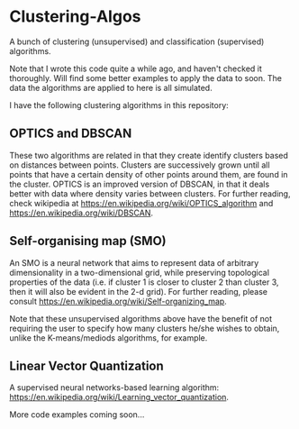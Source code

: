 # Clustering-Algos
A bunch of clustering (unsupervised) and classification (supervised) algorithms.

Note that I wrote this code quite a while ago, and haven't checked it thoroughly. Will find some better examples to apply the data to soon. The data the algorithms are applied to here is all simulated.

I have the following clustering algorithms in this repository:

## OPTICS and DBSCAN

These two algorithms are related in that they create identify clusters based on distances between points. Clusters are successively grown until all points that have a certain density of other points around them, are found in the cluster. OPTICS is an improved version of DBSCAN, in that it deals better with data where density varies between clusters. For further reading, check wikipedia at https://en.wikipedia.org/wiki/OPTICS_algorithm and https://en.wikipedia.org/wiki/DBSCAN.

## Self-organising map (SMO)

An SMO is a neural network that aims to represent data of arbitrary dimensionality in a two-dimensional grid, while preserving topological properties of the data (i.e. if cluster 1 is closer to cluster 2 than cluster 3, then it will also be evident in the 2-d grid). For further reading, please consult https://en.wikipedia.org/wiki/Self-organizing_map.

Note that these unsupervised algorithms above have the benefit of not requiring the user to specify how many clusters he/she wishes to obtain, unlike the K-means/mediods algorithms, for example.

## Linear Vector Quantization

A supervised neural networks-based learning algorithm: https://en.wikipedia.org/wiki/Learning_vector_quantization.

More code examples coming soon...
